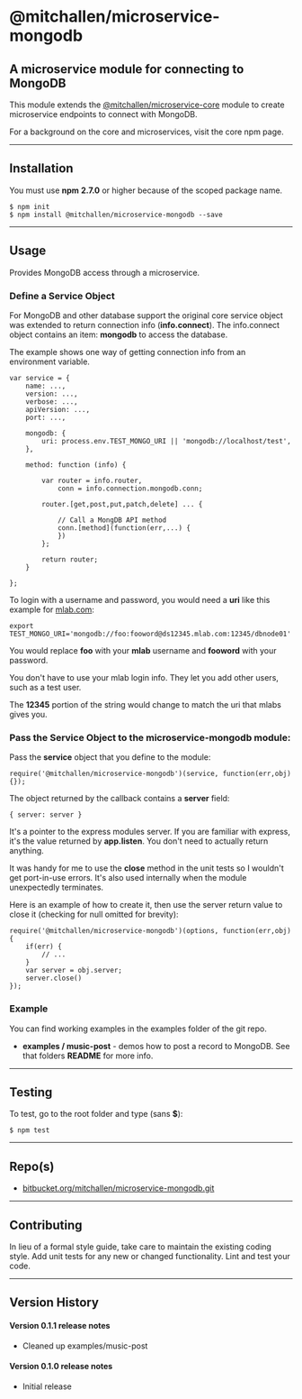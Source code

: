 @mitchallen/microservice-mongodb
=================================

A microservice module for connecting to MongoDB
----------------------------------------------------
This module extends the [@mitchallen/microservice-core](https://www.npmjs.com/package/@mitchallen/microservice-core) module to create microservice endpoints to connect with MongoDB.

For a background on the core and microservices, visit the core npm page.

* * *

## Installation

You must use __npm__ __2.7.0__ or higher because of the scoped package name.

    $ npm init
    $ npm install @mitchallen/microservice-mongodb --save
  
* * *

## Usage

Provides MongoDB access through a microservice.

### Define a Service Object

For MongoDB and other database support the original core service object was extended to return connection info (__info.connect__).  The info.connect object contains an item: __mongodb__ to access the database.

The example shows one way of getting connection info from an environment variable.

    var service = {
    	name: ...,
    	version: ...,
    	verbose: ...,
    	apiVersion: ...,
    	port: ...,
    	
    	mongodb: {
            uri: process.env.TEST_MONGO_URI || 'mongodb://localhost/test',
        },
        
    	method: function (info) {
    	
    		var router = info.router,
                conn = info.connection.mongodb.conn;
    		
    		router.[get,post,put,patch,delete] ... { 
    		   
				// Call a MongDB API method
				conn.[method](function(err,...) {
				})
    		};
    		
			return router;
    	}

    };
  
To login with a username and password, you would need a __uri__ like this example for [mlab.com](http://mlab.com):

    export TEST_MONGO_URI='mongodb://foo:fooword@ds12345.mlab.com:12345/dbnode01'  
    
You would replace __foo__ with your __mlab__ username and __fooword__ with your password. 

You don't have to use your mlab login info. They let you add other users, such as a test user.

The __12345__ portion of the string would change to match the uri that mlabs gives you. 
    
### Pass the Service Object to the microservice-mongodb module:

Pass the __service__ object that you define to the module:

    require('@mitchallen/microservice-mongodb')(service, function(err,obj) {});

The object returned by the callback contains a __server__ field:

    { server: server }

It's a pointer to the express modules server. If you are familiar with express, it's the value returned by __app.listen__. You don't need to actually return anything. 

It was handy for me to use the __close__ method in the unit tests so I wouldn't get port-in-use errors. It's also used internally when the module unexpectedly terminates.

Here is an example of how to create it, then use the server return value to close it (checking for null omitted for brevity):

    require('@mitchallen/microservice-mongodb')(options, function(err,obj) {
        if(err) {
        	// ...
        }
        var server = obj.server;
        server.close()
    });


### Example

You can find working examples in the examples folder of the git repo.

* __examples / music-post__ - demos how to post a record to MongoDB. See that folders __README__ for more info.

* * *

## Testing

To test, go to the root folder and type (sans __$__):

    $ npm test
   
* * *
 
## Repo(s)

* [bitbucket.org/mitchallen/microservice-mongodb.git](https://bitbucket.org/mitchallen/microservice-mongodb.git)

* * *

## Contributing

In lieu of a formal style guide, take care to maintain the existing coding style.
Add unit tests for any new or changed functionality. Lint and test your code.

* * *

## Version History

#### Version 0.1.1 release notes

* Cleaned up examples/music-post

#### Version 0.1.0 release notes

* Initial release